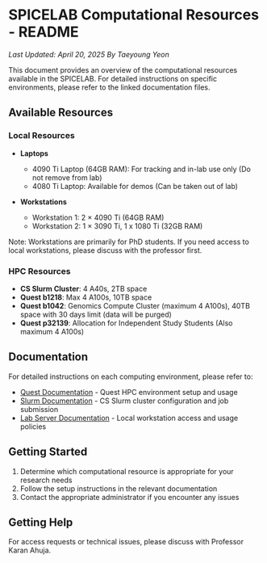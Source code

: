 # SPICELAB Computational Resources - README

*Last Updated: April 20, 2025 By Taeyoung Yeon*

This document provides an overview of the computational resources available in the SPICELAB. 
For detailed instructions on specific environments, please refer to the linked documentation files.

## Available Resources

### Local Resources
- **Laptops**
  - 4090 Ti Laptop (64GB RAM): For tracking and in-lab use only (Do not remove from lab)
  - 4080 Ti Laptop: Available for demos (Can be taken out of lab)

- **Workstations**
  - Workstation 1: 2 × 4090 Ti (64GB RAM)
  - Workstation 2: 1 × 3090 Ti, 1 x 1080 Ti (32GB RAM)

Note: Workstations are primarily for PhD students. If you need access to local workstations, please discuss with the professor first.

### HPC Resources
- **CS Slurm Cluster**: 4 A40s, 2TB space
- **Quest b1218**: Max 4 A100s, 10TB space
- **Quest b1042**: Genomics Compute Cluster (maximum 4 A100s), 40TB space with 30 days limit (data will be purged)
- **Quest p32139**: Allocation for Independent Study Students (Also maximum 4 A100s)

## Documentation

For detailed instructions on each computing environment, please refer to:
- [Quest Documentation](./Quest.md) - Quest HPC environment setup and usage
- [Slurm Documentation](./Slurm.md) - CS Slurm cluster configuration and job submission
- [Lab Server Documentation](./Lab_server.md) - Local workstation access and usage policies

## Getting Started

1. Determine which computational resource is appropriate for your research needs
2. Follow the setup instructions in the relevant documentation
3. Contact the appropriate administrator if you encounter any issues

## Getting Help

For access requests or technical issues, please discuss with Professor Karan Ahuja.